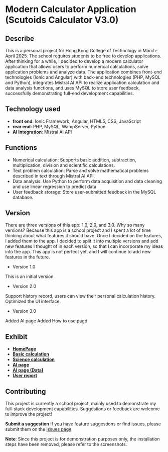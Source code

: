 # Modern Calculator Application (Scutoids Calculator V3.0)

## Describe
This is a personal project for Hong Kong College of Technology in March-April 2025. The school requires students to be free to develop applications. After thinking for a while, I decided to develop a modern calculator application that allows users to perform numerical calculations, solve application problems and analyze data. The application combines front-end technologies (Ionic and Angular) with back-end technologies (PHP, MySQL and Python), integrates Mistral AI API to realize application calculation and data analysis functions, and uses MySQL to store user feedback, successfully demonstrating full-end development capabilities.

## Technology used
- **front end**: Ionic Framework, Angular, HTML5, CSS, JavaScript
- **rear end**: PHP, MySQL, WampServer, Python
- **AI Integration**: Mistral AI API

## Functions
- Numerical calculation: Supports basic addition, subtraction, multiplication, division and scientific calculations.
- Text problem calculation: Parse and solve mathematical problems described in text through Mistral AI API.
- Data analysis: Use Python to perform data acquisition and data cleaning and use linear regression to predict data
- User feedback storage: Store user-submitted feedback in the MySQL database.

## Version
There are three versions of this app: 1.0, 2.0, and 3.0. Why so many versions? Because this app is a school project and I spent a lot of time thinking about what features it should have. Once I decided on the features, I added them to the app. I decided to split it into multiple versions and add new features I thought of in each version, so that I can incorporate my ideas into the app. This app is not perfect yet, and I will continue to add new features in the future.

- Version 1.0

This is an initial version.
 
- Version 2.0
  
Support history record, users can view their personal calculation history.
Optimized the UI interface.

- Version 3.0

Added AI page
Added How to use pagd

## Exhibit
- **[HomePage](HomePage.png)**
- **[Basic calculation](BasicCompute.png)**
- **[Science calculation](scienceCompute.png)**
- **[AI page](AIpage.png)**
- **[AI page (Data)](PythonData.png)**
- **[User report](Reportpage.png)**

## Contributing
This project is currently a school project, mainly used to demonstrate my full-stack development capabilities. Suggestions or feedback are welcome to improve the project!

**Submit a suggestion** If you have feature suggestions or find issues, please submit them on the [Issues page](https://github.com/scutoids/Modern-Calculator-Application-Project/issues).

**Note**: Since this project is for demonstration purposes only, the installation steps have been removed, please refer to the screenshots.
